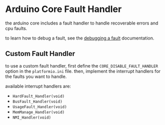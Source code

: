 # Arduino Core Fault Handler

the arduino core includes a fault handler to handle recoverable errors and cpu faults.

to learn how to debug a fault, see the [debugging a fault](./DEBUGGING_A_FAULT.md) documentation.


## Custom Fault Handler

to use a custom fault handler, first define the `CORE_DISABLE_FAULT_HANDLER` option in the `platformio.ini` file.
then, implement the interrupt handlers for the faults you want to handle.

available interrupt handlers are:
- `HardFault_Handler(void)`
- `BusFault_Handler(void)`
- `UsageFault_Handler(void)`
- `MemManage_Handler(void)`
- `NMI_Handler(void)`
